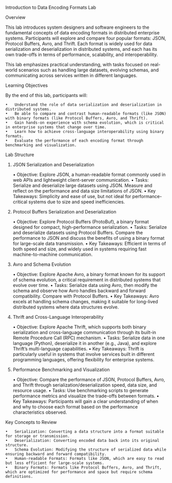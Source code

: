 Introduction to Data Encoding Formats Lab

Overview

This lab introduces system designers and software engineers to the fundamental concepts of data encoding formats in distributed enterprise systems. Participants will explore and compare four popular formats: JSON, Protocol Buffers, Avro, and Thrift. Each format is widely used for data serialization and deserialization in distributed systems, and each has its own trade-offs in terms of performance, scalability, and interoperability.

This lab emphasizes practical understanding, with tasks focused on real-world scenarios such as handling large datasets, evolving schemas, and communicating across services written in different languages.

Learning Objectives

By the end of this lab, participants will:

	•	Understand the role of data serialization and deserialization in distributed systems.
	•	Be able to compare and contrast human-readable formats (like JSON) with binary formats (like Protocol Buffers, Avro, and Thrift).
	•	Gain hands-on experience with schema evolution, which is critical in enterprise systems that change over time.
	•	Learn how to achieve cross-language interoperability using binary formats.
	•	Evaluate the performance of each encoding format through benchmarking and visualization.

Lab Structure

1. JSON Serialization and Deserialization

	•	Objective: Explore JSON, a human-readable format commonly used in web APIs and lightweight client-server communication.
	•	Tasks: Serialize and deserialize large datasets using JSON. Measure and reflect on the performance and data size limitations of JSON.
	•	Key Takeaways: Simplicity and ease of use, but not ideal for performance-critical systems due to size and speed inefficiencies.

2. Protocol Buffers Serialization and Deserialization

	•	Objective: Explore Protocol Buffers (ProtoBuf), a binary format designed for compact, high-performance serialization.
	•	Tasks: Serialize and deserialize datasets using Protocol Buffers. Compare the performance to JSON and discuss the benefits of using a binary format for large-scale data transmission.
	•	Key Takeaways: Efficient in terms of both speed and size, and widely used in systems requiring fast machine-to-machine communication.

3. Avro and Schema Evolution

	•	Objective: Explore Apache Avro, a binary format known for its support of schema evolution, a critical requirement in distributed systems that evolve over time.
	•	Tasks: Serialize data using Avro, then modify the schema and observe how Avro handles backward and forward compatibility. Compare with Protocol Buffers.
	•	Key Takeaways: Avro excels at handling schema changes, making it suitable for long-lived distributed systems where data structures evolve.

4. Thrift and Cross-Language Interoperability

	•	Objective: Explore Apache Thrift, which supports both binary serialization and cross-language communication through its built-in Remote Procedure Call (RPC) mechanism.
	•	Tasks: Serialize data in one language (Python), deserialize it in another (e.g., Java), and explore Thrift’s multi-language capabilities.
	•	Key Takeaways: Thrift is particularly useful in systems that involve services built in different programming languages, offering flexibility for enterprise systems.

5. Performance Benchmarking and Visualization

	•	Objective: Compare the performance of JSON, Protocol Buffers, Avro, and Thrift through serialization/deserialization speed, data size, and resource usage.
	•	Tasks: Use benchmarking scripts to generate performance metrics and visualize the trade-offs between formats.
	•	Key Takeaways: Participants will gain a clear understanding of when and why to choose each format based on the performance characteristics observed.

Key Concepts to Review

	•	Serialization: Converting a data structure into a format suitable for storage or transmission.
	•	Deserialization: Converting encoded data back into its original structure.
	•	Schema Evolution: Modifying the structure of serialized data while ensuring backward and forward compatibility.
	•	Human-readable Formats: Formats like JSON, which are easy to read but less efficient for large-scale systems.
	•	Binary Formats: Formats like Protocol Buffers, Avro, and Thrift, which are optimized for performance and space but require schema definitions.